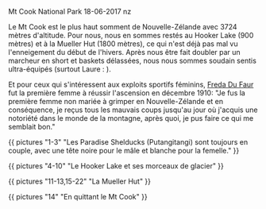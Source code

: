 Mt Cook National Park
18-06-2017
nz

Le Mt Cook est le plus haut somment de Nouvelle-Zélande avec 3724 mètres d'altitude. Pour nous, nous en sommes restés au Hooker Lake (900 mètres) et à la Mueller Hut (1800 mètres), ce qui n'est déjà pas mal vu l'enneigement du début de l'hivers. Après nous être fait doubler par un marcheur en short et baskets délassées, nous nous sommes soudain sentis ultra-équipés (surtout Laure : ).

Et pour ceux qui s'intéressent aux exploits sportifs féminins, [Freda Du Faur](https://fr.wikipedia.org/wiki/Freda_Du_Faur) fut la première femme à réussir l'ascension en décembre 1910: "Je fus la première femme non mariée à grimper en Nouvelle-Zélande et en conséquence, je reçus tous les mauvais coups jusqu'au jour où j'acquis une notoriété dans le monde de la montagne, après quoi, je pus faire ce qui me semblait bon."


{{ pictures "1-3" "Les Paradise Shelducks (Putangitangi) sont toujours en couple, avec une tête noire pour le mâle et blanche pour la femelle." }}

{{ pictures "4-10" "Le Hooker Lake et ses morceaux de glacier" }}

{{ pictures "11-13,15-22" "La Mueller Hut" }}

{{ pictures "14" "En quittant le Mt Cook" }}
